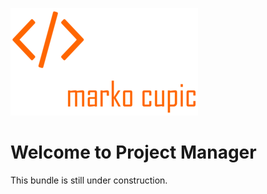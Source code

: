 ![Alt text](docs/logo.png?raw=true "logo")


# Welcome to Project Manager
This bundle is still under construction.
